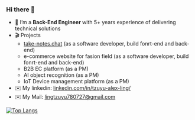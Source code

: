 ### Hi there 👋

- 💼 I’m a **Back-End Engineer** with 5+ years experience of delivering technical solutions 
- 🎬 Projects
  - [take-notes.chat](https://github.com/lingtzuyu780727/o-chat-hub) (as a software developer, build fonrt-end and back-end)
  - e-commerce website for fasion field (as a software developer, build fonrt-end and back-end)
  - B2B EC platform (as a PM)
  - AI object recognition (as a PM)
  - IoT Device management platform (as a PM)
- ✉️ My linkedin: [linkedin.com/in/tzuyu-alex-ling/](https://www.linkedin.com/in/tzuyu-alex-ling/)
- ✉️ My Mail: [lingtzuyu780727@gmail.com](lingtzuyu780727@gmail.com)


[![Top Langs](https://github-readme-stats.vercel.app/api/top-langs/?username=lingtzuyu780727&layout=compact)](https://github.com/anuraghazra/github-readme-stats)
